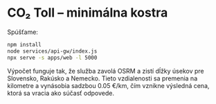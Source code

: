 # CO₂ Toll – minimálna kostra
Spúšťame:  

```bash
npm install
node services/api-gw/index.js
npx serve -s apps/web -l 5000
```

Výpočet funguje tak, že služba zavolá OSRM a zistí dĺžky úsekov
pre Slovensko, Rakúsko a Nemecko. Tieto vzdialenosti sa premenia na
kilometre a vynásobia sadzbou 0.05 €/km, čím vznikne výsledná cena,
ktorá sa vracia ako súčasť odpovede.
